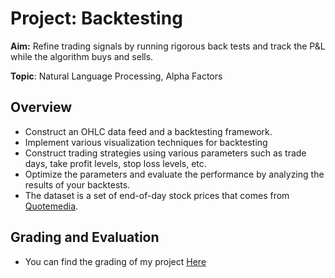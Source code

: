 # Project: Backtesting

**Aim:** Refine trading signals by running rigorous back tests and track the P&L while the algorithm buys and sells.

**Topic**: Natural Language Processing, Alpha Factors

## Overview
* Construct an OHLC data feed and a backtesting framework.
* Implement various visualization techniques for backtesting
* Construct trading strategies using various parameters such as trade days, take profit levels, stop loss levels, etc.
* Optimize the parameters and evaluate the performance by analyzing the results of your backtests.
* The dataset is a set of end-of-day stock prices that comes from [Quotemedia](http://www.quotemedia.com/). 

## Grading and Evaluation 

* You can find the grading of my project [Here](https://review.udacity.com/#!/reviews/2344175)
